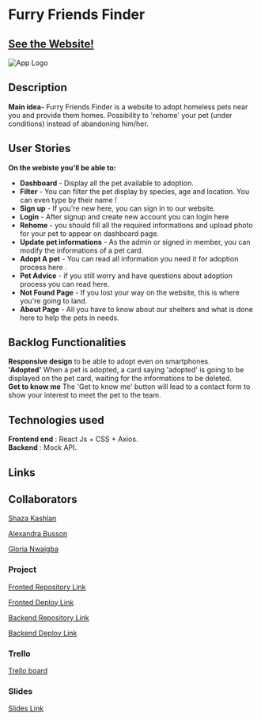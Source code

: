 # Furry Friends Finder

## [See the Website!](https://furryfriendsfinder.netlify.app/)

![App Logo](https://furryfriendsfinder.netlify.app/assets/logo-BwRZ9Gpa.png)

## Description

**Main idea-** Furry Friends Finder is a website to adopt homeless pets near you and provide them homes.
Possibility to 'rehome' your pet (under conditions) instead of abandoning him/her.

## User Stories

**On the webiste you'll be able to:** 

- **Dashboard** - Display all the pet available to adoption.
- **Filter** - You can filter the pet display by species, age and location. You can even type by their name !
- **Sign up** - If you're new here, you can sign in to our website.
- **Login** - After signup and create new account you can login here
- **Rehome** - you should fill all the required informations and upload photo for your pet to appear on dashboard page.
- **Update pet informations** - As the admin or signed in member, you can modify the informations of a pet card.
- **Adopt A pet** - You can read all information you need it for adoption process here .
- **Pet Advice** - if you still worry and have questions about adoption process you can read here.
- **Not Found Page** - If you lost your way on the website, this is where you're going to land.
- **About Page** - All you have to know about our shelters and what is done here to help the pets in needs.

## Backlog Functionalities

**Responsive design** to be able to adopt even on smartphones.<br>
**'Adopted'** When a pet is adopted, a card saying 'adopted' is going to be displayed on the pet card, waiting for the informations to be deleted.<br>
**Get to know me** The 'Get to know me' button will lead to a contact form to show your interest to meet the pet to the team.

## Technologies used

**Frontend end** : React Js + CSS + Axios.<br>
**Backend** : Mock API.

## Links

## Collaborators

[Shaza Kashlan](https://github.com/shaza-kashlan)

[Alexandra Busson](https://github.com/MimiBsn/)

[Gloria Nwaigba](https://github.com/Nwaigba66)

### Project

[Fronted Repository Link](https://github.com/shaza-kashlan/adopt-pet.git)

[Fronted Deploy Link](https://furryfriendsfinder.netlify.app/)

[Backend Repository Link](https://github.com/MimiBsn/adopt-pet-backend)

[Backend Deploy Link](https://furry-friends-finder.adaptable.app/)

### Trello

[Trello board](https://trello.com/b/Ovcmc8yj/adopt-pet)

### Slides

[Slides Link](https://prezi.com/p/edit/xqej0klkvbmf/)
